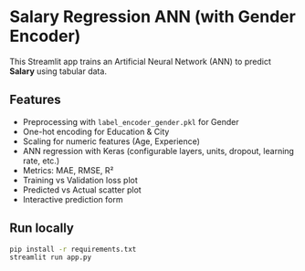 # Salary Regression ANN (with Gender Encoder)

This Streamlit app trains an Artificial Neural Network (ANN) to predict **Salary** using tabular data.

## Features
- Preprocessing with `label_encoder_gender.pkl` for Gender
- One-hot encoding for Education & City
- Scaling for numeric features (Age, Experience)
- ANN regression with Keras (configurable layers, units, dropout, learning rate, etc.)
- Metrics: MAE, RMSE, R²
- Training vs Validation loss plot
- Predicted vs Actual scatter plot
- Interactive prediction form

## Run locally
```bash
pip install -r requirements.txt
streamlit run app.py
```

